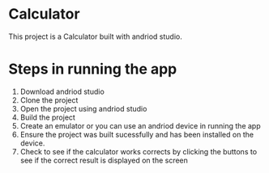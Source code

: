# Calculator
This project is a Calculator built with andriod studio. 

# Steps in running the app
1. Download andriod studio
2. Clone the project
3. Open the project using andriod studio
4. Build the project
5. Create an emulator or you can use an andriod device in running the app
6. Ensure the project was built sucessfully and has been installed on the device.
7. Check to see if the calculator works corrects by clicking the buttons to see if the correct result is displayed on the      screen
